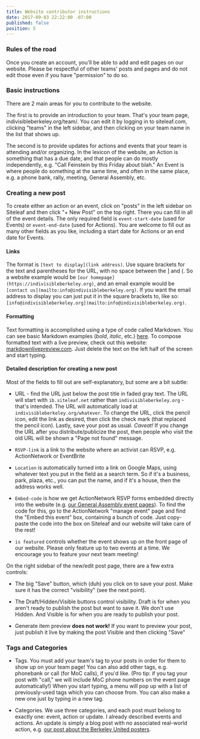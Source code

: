 ```yaml
---
title: Website contributor instructions
date: 2017-09-03 22:22:00 -07:00
published: false
position: 5
---
```


### Rules of the road

Once you create an account, you'll be able to add and edit pages on our website. Please be respectful of other teams' posts and pages and do not edit those even if you have "permission" to do so.

### Basic instructions

There are 2 main areas for you to contribute to the website.

The first is to provide an introduction to your team. That's your team page, indivisibleberkeley.org/team/<your team>. You can edit it by logging in to siteleaf.com, clicking "teams" in the left sidebar, and then clicking on your team name in the list that shows up.

The second is to provide updates for actions and events that your team is attending and/or organizing. In the lexicon of the website, an Action is something that has a due date, and that people can do mostly independently, e.g. "Call Feinstein by this Friday about blah." An Event is where people do something at the same time, and often in the same place, e.g. a phone bank, rally, meeting, General Assembly, etc.

### Creating a new post

To create either an action or an event, click on "posts" in the left sidebar on Siteleaf and then click "+ New Post" on the top right. There you can fill in all of the event details. The only required field is `event-start-date` (used for Events) or `event-end-date` (used for Actions). You are welcome to fill out as many other fields as you like, including a start date for Actions or an end date for Events.

#### Links

The format is ``[text to display](link address)``. Use square brackets for the text and parentheses for the URL, with no space between the ] and (. So a website example would be ``[our homepage](https://indivisibleberkeley.org)``, and an email example would be ``[contact us](mailto:info@indivisibleberkeley.org)``. If you want the email address to display you can just put it in the square brackets to, like so: ``[info@indivisibleberkeley.org](mailto:info@indivisibleberkeley.org)``.

#### Formatting

Text formatting is accomplished using a type of code called Markdown. You can see basic Markdown examples (*bold*, _italic_, etc.) [here](https://guides.github.com/features/mastering-markdown/#what). To compose formatted text with a live preview, check out this website: [markdownlivepreview.com](https://markdownlivepreview.com/). Just delete the text on the left half of the screen and start typing.

#### Detailed description for creating a new post

Most of the fields to fill out are self-explanatory, but some are a bit subtle:

+ URL - find the URL just below the post title in faded gray text. The URL will start with `ib.siteleaf.net` rather than `indivisibleberkeley.org` - that's intended. The URL will automatically load at `indivisibleberkeley.org/whatever`. To change the URL, click the pencil icon, edit the link as desired, then click the check mark (that replaced the pencil icon). Lastly, save your post as usual. *Caveat!* If you change the URL after you distribute/publicize the post, then people who visit the old URL will be shown a "Page not found" message.

+ `RSVP-link` is a link to the website where an activist can RSVP, e.g. ActionNetwork or EventBrite

+ `Location` is automatically turned into a link on Google Maps, using whatever text you put in the field as a search term. So if it's a business, park, plaza, etc., you can put the name, and if it's a house, then the address works well.

+ `Embed-code` is how we get ActionNetwork RSVP forms embedded directly into the website (e.g. [our General Assembly event pages](https://www.indivisibleberkeley.org/event/assembly-sep10)). To find the code for this, go to the ActionNetwork "manage event" page and find the "Embed this event" box, containing a bunch of code. Just copy-paste the code into the box on Siteleaf and our website will take care of the rest!

+ `is featured` controls whether the event shows up on the front page of our website. Please only feature up to two events at a time. We encourage you to feature your next team meeting!

On the right sidebar of the new/edit post page, there are a few extra controls:

+ The big "Save" button, which (duh) you click on to save your post. Make sure it has the correct "visibility" (see the next point).

+ The Draft/Hidden/Visible buttons control visibility. Draft is for when you aren't ready to publish the post but want to save it. We don't use Hidden. And Visible is for when you are ready to publish your post.

+ Generate item preview **does not work!** If you want to preview your post, just publish it live by making the post Visible and then clicking "Save"

### Tags and Categories

+ Tags. You must add your team's tag to your posts in order for them to show up on your team page! You can also add other tags, e.g. phonebank or call (for MoC calls), if you'd like. (Pro tip: if you tag your post with "call," we will include MoC phone numbers on the event page automatically!) When you start typing, a menu will pop up with a list of previously-used tags which you can choose from. You can also make a new one just by typing in a new tag.

+ Categories. We use three categories, and each post must belong to exactly one: event, action or update. I already described events and actions. An update is simply a blog post with no associated real-world action, e.g. [our post about the Berkeley United posters](https://www.indivisibleberkeley.org/update/berkeley-united).